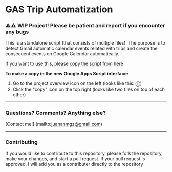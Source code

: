 # GAS Trip Automatization

### ⚠️⚠️ WIP Project! Please be patient and report if you encounter any bugs

This is a standalone script (that consists of multiple files). The purpose is to detect Gmail automatic calendar events related with trips and create the consecuent events on Google Calendar automatically.

[If you want to use this, please copy the script from here](https://script.google.com/d/1BOk8MDLbLaHh6SwG1M1tsgNXjkcC-79LE0QoipRuTDxbO3fMVvqoROQD/edit?newcopy=true)

**To make a copy in the new Google Apps Script interface:**

1. Go to the project overview icon on the left (looks like this: ⓘ)
2. Click the "copy" icon on the top right (looks like two files on top of each other)

---

### Questions? Comments? Anything else?

[Contact me!] (mailto:juananmgz@gmail.com)

---

### Contributing

If you would like to contribute to this repository, please fork the repository, make your changes, and start a pull request. If your pull request is approved, I will add you as a contributer directly to the repository
